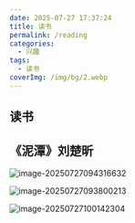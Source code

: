 ```yaml
---
date: 2025-07-27 17:37:24
title: 读书
permalink: /reading
categories:
  - 兴趣
tags:
  - 读书
coverImg: /img/bg/2.webp
---
```

## 读书

## 《泥潭》刘楚昕

![image-20250727094316632](https://img.onedayxyy.cn/images/image-20250727094316632.png)

![image-20250727093800213](https://img.onedayxyy.cn/images/image-20250727093800213.png)

![image-20250727100142304](https://img.onedayxyy.cn/images/image-20250727100142304.png)